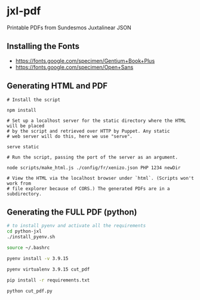 # jxl-pdf
Printable PDFs from Sundesmos Juxtalinear JSON

## Installing the Fonts
- https://fonts.google.com/specimen/Gentium+Book+Plus
- https://fonts.google.com/specimen/Open+Sans

## Generating HTML and PDF
```
# Install the script

npm install

# Set up a localhost server for the static directory where the HTML will be placed
# by the script and retrieved over HTTP by Puppet. Any static
# web server will do this, here we use "serve".

serve static

# Run the script, passing the port of the server as an argument.

node scripts/make_html.js ./config/fr/xenizo.json PHP 1234 newDir

# View the HTML via the localhost browser under `html`. (Scripts won't work from
# file explorer because of CORS.) The generated PDFs are in a subdirectory.
```

## Generating the FULL PDF (python)

```bash
# to install pyenv and activate all the requirements
cd python-jxl
./install_pyenv.sh

source ~/.bashrc

pyenv install -v 3.9.15

pyenv virtualenv 3.9.15 cut_pdf

pip install -r requirements.txt

python cut_pdf.py
```